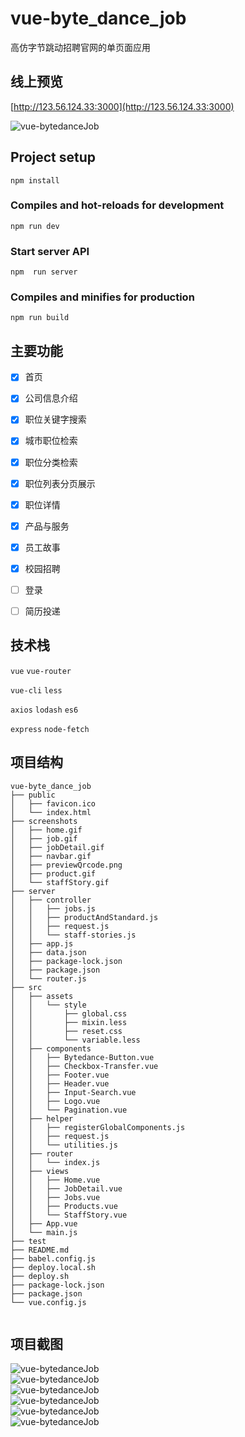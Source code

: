 # vue-byte_dance_job

高仿字节跳动招聘官网的单页面应用

## 线上预览

[http://123.56.124.33:3000](http://123.56.124.33:3000)

![vue-bytedanceJob](./screenshots/previewQrcode.png)

## Project setup

```
npm install
```

### Compiles and hot-reloads for development

```
npm run dev
```

### Start server API

```
npm  run server
```

### Compiles and minifies for production

```
npm run build
```

## 主要功能

- [x] 首页
- [x] 公司信息介绍
- [x] 职位关键字搜索
- [x] 城市职位检索
- [x] 职位分类检索
- [x] 职位列表分页展示
- [x] 职位详情
- [x] 产品与服务
- [x] 员工故事
- [x] 校园招聘

- [ ] 登录
- [ ] 简历投递

## 技术栈

`vue` `vue-router`

`vue-cli` `less`

`axios` `lodash`  `es6`

`express` `node-fetch`

## 项目结构

```
vue-byte_dance_job
├── public
│   ├── favicon.ico
│   └── index.html
├── screenshots
│   ├── home.gif
│   ├── job.gif
│   ├── jobDetail.gif
│   ├── navbar.gif
│   ├── previewQrcode.png
│   ├── product.gif
│   └── staffStory.gif
├── server
│   ├── controller
│   │   ├── jobs.js
│   │   ├── productAndStandard.js
│   │   ├── request.js
│   │   └── staff-stories.js
│   ├── app.js
│   ├── data.json
│   ├── package-lock.json
│   ├── package.json
│   └── router.js
├── src
│   ├── assets
│   │   └── style
│   │       ├── global.css
│   │       ├── mixin.less
│   │       ├── reset.css
│   │       └── variable.less
│   ├── components
│   │   ├── Bytedance-Button.vue
│   │   ├── Checkbox-Transfer.vue
│   │   ├── Footer.vue
│   │   ├── Header.vue
│   │   ├── Input-Search.vue
│   │   ├── Logo.vue
│   │   └── Pagination.vue
│   ├── helper
│   │   ├── registerGlobalComponents.js
│   │   ├── request.js
│   │   └── utilities.js
│   ├── router
│   │   └── index.js
│   ├── views
│   │   ├── Home.vue
│   │   ├── JobDetail.vue
│   │   ├── Jobs.vue
│   │   ├── Products.vue
│   │   └── StaffStory.vue
│   ├── App.vue
│   └── main.js
├── test
├── README.md
├── babel.config.js
├── deploy.local.sh
├── deploy.sh
├── package-lock.json
├── package.json
└── vue.config.js


```

## 项目截图

![vue-bytedanceJob](./screenshots/navbar.gif)<br>
![vue-bytedanceJob](./screenshots/home.gif)<br>
![vue-bytedanceJob](./screenshots/job.gif)<br>
![vue-bytedanceJob](./screenshots/jobDetail.gif)<br>
![vue-bytedanceJob](./screenshots/product.gif)<br>
![vue-bytedanceJob](./screenshots/staffStory.gif)

